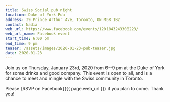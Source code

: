 ```yaml
---
title: Swiss Social pub night
location: Duke of York Pub
address: 39 Prince Arthur Ave, Toronto, ON M5R 1B2
contact: Nadia
web_url: https://www.facebook.com/events/1201843243308223/
web_url_name: Facebook event
start_time: 6:00 pm
end_time: 9 pm
teaser: /assets/images/2020-01-23-pub-teaser.jpg
date: 2020-01-23
---
```


Join us on Thursday, January 23rd, 2020 from 6--9 pm at the Duke of York for
some drinks and good company. This event is open to all, and is a chance to
meet and mingle with the Swiss community in Toronto.

Please [RSVP on Facebook]({{ page.web_url }}) if you plan to come. Thank you!
